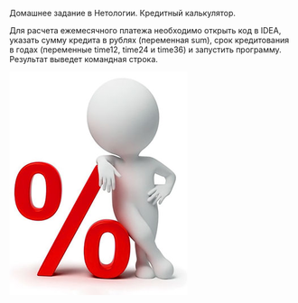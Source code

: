 Домашнее задание в Нетологии. Кредитный калькулятор.

Для расчета ежемесячного платежа необходимо открыть код в IDEA, указать сумму кредита в рублях (переменная sum), срок кредитования в годах (переменные time12, time24 и time36) и запустить программу. Результат выведет командная строка.

![](https://github.com/SeniorTe/CalculatorCredit/blob/main/raschet-procentov.jpg)
